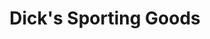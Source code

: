 ---
title: "Dick's Sporting Goods"
url: /lexington/dicks-sporting-goods-nicholasville-road/
shop: sports
---